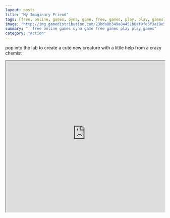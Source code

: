 ```yaml
---
layout: posts
title: "My Imaginary Friend"
tags: [free, online, games, oyna, game, free, games, play, play, games]
image: "http://img.gamedistribution.com/23bda8b349a84451b6af9fe5f3a18e54.jpg"
summary: "  free online games oyna game free games play play games"
category: "Action"
---
```


pop into the lab to create a cute new creature with a little help from a crazy chemist

<iframe width="100%" height="480px;" src="http://flash.gamedistribution.com?game=23bda8b349a84451b6af9fe5f3a18e54"></iframe>
